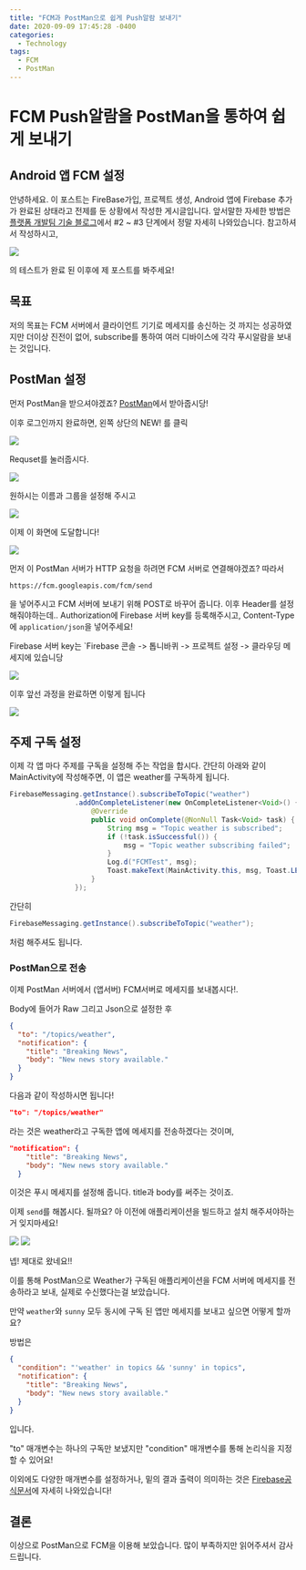 ```yaml
---
title: "FCM과 PostMan으로 쉽게 Push알람 보내기"
date: 2020-09-09 17:45:28 -0400
categories: 
  - Technology
tags:
  - FCM
  - PostMan
---
```


FCM Push알람을 PostMan을 통하여 쉽게 보내기
===========

## Android 앱 FCM 설정

안녕하세요. 이 포스트는 FireBase가입, 프로젝트 생성, Android 앱에 Firebase 추가가 완료된 상태라고 전제를 둔 상황에서 작성한 게시글입니다.
앞서말한 자세한 방법은 [플랫폼 개발팀 기술 블로그]("https://team-platform.tistory.com/17")에서 #2 ~ #3 단계에서 정말 자세히 나와있습니다. 참고하셔서 작성하시고,

<img src="/images/Tech/FCM_PostMan/photo1.PNG">

 의 테스트가 완료 된 이후에 제 포스트를 봐주세요!

## 목표

저의 목표는 FCM 서버에서 클라이언트 기기로 메세지를 송신하는 것 까지는 성공하였지만 더이상 진전이 없어, subscribe를 통하여 여러 디바이스에 각각 푸시알람을 보내는 것입니다.

## PostMan 설정

먼저 PostMan을 받으셔야겠죠? [PostMan]("https://www.postman.com/downloads/")에서 받아줍시당!

이후 로그인까지 완료하면, 왼쪽 상단의 NEW! 를 클릭

<img src="/images/Tech/FCM_PostMan/photo2.PNG">

Requset를 눌러줍시다.

<img src="/images/Tech/FCM_PostMan/photo3.PNG">

원하시는 이름과 그룹을 설정해 주시고

<img src="/images/Tech/FCM_PostMan/photo4.PNG">

이제 이 화면에 도달합니다!

<img src="/images/Tech/FCM_PostMan/photo5.PNG">

먼저 이 PostMan 서버가 HTTP 요청을 하려면 FCM 서버로 연결해야겠죠? 따라서
```
https://fcm.googleapis.com/fcm/send
```
을 넣어주시고 FCM 서버에 보내기 위해 POST로 바꾸어 줍니다.
이후 Header를 설정해줘야하는데.. 
Authorization에 Firebase 서버 key를 등록해주시고,
Content-Type에 ```application/json```을 넣어주세요!

Firebase 서버 key는 
`Firebase 콘솔 -> 톱니바퀴 -> 프로젝트 설정 -> 클라우딩 메세지에 있습니당

<img src="/images/Tech/FCM_PostMan/photo7.PNG">

이후 앞선 과정을 완료하면 이렇게 됩니다

<img src="/images/Tech/FCM_PostMan/photo6.PNG">

## 주제 구독 설정

이제 각 앱 마다 주제를 구독을 설정해 주는 작업을 합시다.
간단히 아래와 같이 MainActivity에 작성해주면, 이 앱은 weather를 구독하게 됩니다.

```java
FirebaseMessaging.getInstance().subscribeToTopic("weather")
                .addOnCompleteListener(new OnCompleteListener<Void>() {
                    @Override
                    public void onComplete(@NonNull Task<Void> task) {
                        String msg = "Topic weather is subscribed";
                        if (!task.isSuccessful()) {
                            msg = "Topic weather subscribing failed";
                        }
                        Log.d("FCMTest", msg);
                        Toast.makeText(MainActivity.this, msg, Toast.LENGTH_SHORT).show();
                    }
                });
```

간단히

```java
FirebaseMessaging.getInstance().subscribeToTopic("weather");
```

처럼 해주셔도 됩니다.

### PostMan으로 전송

이제 PostMan 서버에서 (앱서버) FCM서버로 메세지를 보내봅시다!.

Body에 들어가 Raw 그리고 Json으로 설정한 후 

```json
{
  "to": "/topics/weather",
  "notification": {
    "title": "Breaking News",
    "body": "New news story available."
  }
}
```

다음과 같이 작성하시면 됩니다!
```json
"to": "/topics/weather"
``` 
라는 것은 weather라고 구독한 앱에 메세지를 전송하겠다는 것이며,
```json
"notification": {
    "title": "Breaking News",
    "body": "New news story available."
  }
  ```
이것은 푸시 메세지를 설정해 줍니다. title과 body를 써주는 것이죠.

이제 `send`를 해봅시다. 될까요?
아 이전에 애플리케이션을 빌드하고 설치 해주셔야하는거 잊지마세요!

<img src="/images/Tech/FCM_PostMan/photo8.PNG">

<img src="/images/Tech/FCM_PostMan/photo10.PNG">

넵! 제대로 왔네요!!

이를 통해 PostMan으로 Weather가 구독된 애플리케이션을 FCM 서버에 메세지를 전송하라고 보내, 실제로 수신했다는걸 보았습니다.

만약 `weather`와 `sunny` 모두 동시에 구독 된 앱만 메세지를 보내고 싶으면 어떻게 할까요?

방법은 
```json
{
  "condition": "'weather' in topics && 'sunny' in topics",
  "notification": {
    "title": "Breaking News",
    "body": "New news story available."
  }
}
```
입니다.

"to" 매개변수는 하나의 구독만 보냈지만
"condition" 매개변수를 통해 논리식을 지정 할 수 있어요!

이외에도 다양한 매개변수를 설정하거나, 밑의 결과 출력이 의미하는 것은 
[Firebase공식문서](https://firebase.google.com/docs/cloud-messaging/http-server-ref?authuser=0)에 자세히 나와있습니다!

## 결론

이상으로 PostMan으로 FCM을 이용해 보았습니다.
많이 부족하지만 읽어주셔서 감사드립니다.